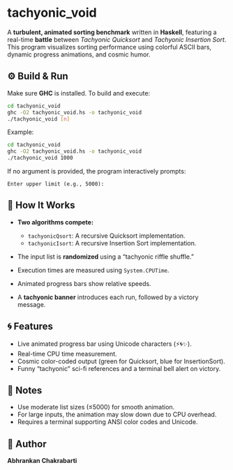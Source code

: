 # tachyonic_void

A **turbulent, animated sorting benchmark** written in **Haskell**, featuring a real-time **battle** between *Tachyonic Quicksort* and *Tachyonic Insertion Sort*.
This program visualizes sorting performance using colorful ASCII bars, dynamic progress animations, and cosmic humor.

## ⚙️ Build & Run

Make sure **GHC** is installed.
To build and execute:

```bash
cd tachyonic_void
ghc -O2 tachyonic_void.hs -o tachyonic_void
./tachyonic_void [n]
```

Example:

```bash
cd tachyonic_void
ghc -O2 tachyonic_void.hs -o tachyonic_void
./tachyonic_void 1000
```

If no argument is provided, the program interactively prompts:

```
Enter upper limit (e.g., 5000):
```

## 🧩 How It Works

* **Two algorithms compete:**

  * `tachyonicQsort`: A recursive Quicksort implementation.
  * `tachyonicIsort`: A recursive Insertion Sort implementation.
* The input list is **randomized** using a “tachyonic riffle shuffle.”
* Execution times are measured using `System.CPUTime`.
* Animated progress bars show relative speeds.
* A **tachyonic banner** introduces each run, followed by a victory message.

## 🌀 Features

* Live animated progress bar using Unicode characters (⚡🌀✨).
* Real-time CPU time measurement.
* Cosmic color-coded output (green for Quicksort, blue for InsertionSort).
* Funny “tachyonic” sci-fi references and a terminal bell alert on victory.

## 🧠 Notes

* Use moderate list sizes (≤5000) for smooth animation.
* For large inputs, the animation may slow down due to CPU overhead.
* Requires a terminal supporting ANSI color codes and Unicode.

## 🪪 Author

**Abhrankan Chakrabarti**

